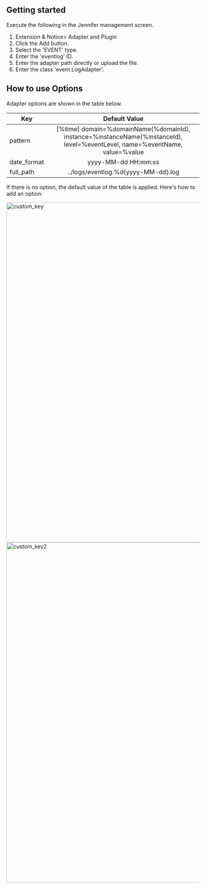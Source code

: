 ## Getting started

Execute the following in the Jennifer management screen.

 1. Extension & Notice> Adapter and Plugin
 2. Click the Add button.
 3. Select the 'EVENT' type.
 4. Enter the 'eventlog' ID.
 5. Enter the adapter path directly or upload the file.
 6. Enter the class 'event.LogAdapter'.

## How to use Options

Adapter options are shown in the table below.

| Key           | Default Value |
| ------------- |:-------------:|
| pattern       | [%time] domain=%domainName(%domainId), instance=%instanceName(%instanceId), level=%eventLevel, name=%eventName, value=%value |
| date_format   | yyyy-MM-dd HH:mm:ss |
| full_path | ../logs/eventlog.%d{yyyy-MM-dd}.log |

If there is no option, the default value of the table is applied. Here's how to add an option:

<img width="887" alt="custom_key" src="https://user-images.githubusercontent.com/1277117/26880960-ff4ef69c-4bd0-11e7-93b6-185391351711.png">

<img width="887" alt="custom_key2" src="https://user-images.githubusercontent.com/1277117/26881100-66ae4298-4bd1-11e7-886b-851f4441fd0c.png">

